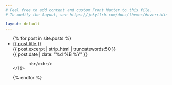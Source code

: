 ```yaml
---
# Feel free to add content and custom Front Matter to this file.
# To modify the layout, see https://jekyllrb.com/docs/themes/#overriding-theme-defaults

layout: default
---
```

<ul>
  {% for post in site.posts %}
    <li>
            <div>
              <a  href="{{ post.url }}" >
                {{ post.title }}
              </a>
            </div>
            <div >{{ post.excerpt | strip_html | truncatewords:50 }}</div>
            <div>
              <i class="fa-regular fa-calendar"></i>
              {{ post.date | date: "%d %B %Y" }}
            </div>
           
           <br/><br/>
    </li>
  {% endfor %}
</ul>